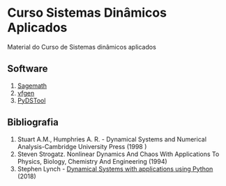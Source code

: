 # Curso Sistemas Dinâmicos Aplicados
Material do Curso de Sistemas dinâmicos aplicados


## Software

1. [Sagemath](https://sagemath.org)
1. [vfgen](https://warrenweckesser.github.io/vfgen/)
1. [PyDSTool](https://pydstool.github.io/PyDSTool/FrontPage.html)

## Bibliografia
1. Stuart A.M., Humphries A. R. - Dynamical Systems and Numerical Analysis-Cambridge University Press (1998 )
1. Steven Strogatz. Nonlinear Dynamics And Chaos With Applications To Physics, Biology, Chemistry And Engineering (1994)
2. Stephen Lynch - [Dynamical Systems with applications using Python](https://github.com/springer-math/dynamical-systems-with-applications-using-python) (2018)
